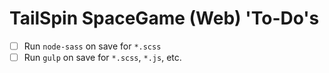 # TailSpin SpaceGame (Web) 'To-Do's

- [ ] Run `node-sass` on save for `*.scss`
- [ ] Run `gulp` on save for `*.scss`, `*.js`, etc.
